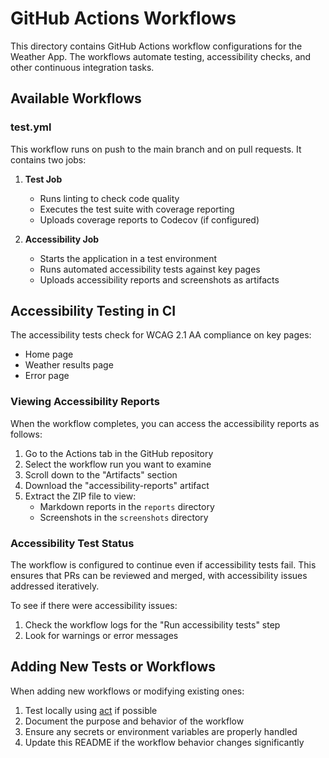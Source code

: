 # GitHub Actions Workflows

This directory contains GitHub Actions workflow configurations for the Weather App. The workflows automate testing, accessibility checks, and other continuous integration tasks.

## Available Workflows

### test.yml

This workflow runs on push to the main branch and on pull requests. It contains two jobs:

1. **Test Job**
   - Runs linting to check code quality
   - Executes the test suite with coverage reporting
   - Uploads coverage reports to Codecov (if configured)

2. **Accessibility Job**
   - Starts the application in a test environment
   - Runs automated accessibility tests against key pages
   - Uploads accessibility reports and screenshots as artifacts

## Accessibility Testing in CI

The accessibility tests check for WCAG 2.1 AA compliance on key pages:
- Home page
- Weather results page
- Error page

### Viewing Accessibility Reports

When the workflow completes, you can access the accessibility reports as follows:

1. Go to the Actions tab in the GitHub repository
2. Select the workflow run you want to examine
3. Scroll down to the "Artifacts" section
4. Download the "accessibility-reports" artifact
5. Extract the ZIP file to view:
   - Markdown reports in the `reports` directory
   - Screenshots in the `screenshots` directory

### Accessibility Test Status

The workflow is configured to continue even if accessibility tests fail. This ensures that PRs can be reviewed and merged, with accessibility issues addressed iteratively.

To see if there were accessibility issues:
1. Check the workflow logs for the "Run accessibility tests" step
2. Look for warnings or error messages

## Adding New Tests or Workflows

When adding new workflows or modifying existing ones:

1. Test locally using [act](https://github.com/nektos/act) if possible
2. Document the purpose and behavior of the workflow
3. Ensure any secrets or environment variables are properly handled
4. Update this README if the workflow behavior changes significantly 